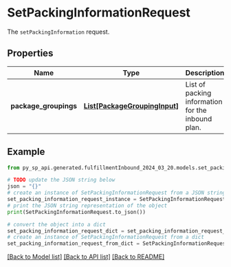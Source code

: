 # SetPackingInformationRequest

The `setPackingInformation` request.

## Properties

Name | Type | Description | Notes
------------ | ------------- | ------------- | -------------
**package_groupings** | [**List[PackageGroupingInput]**](PackageGroupingInput.md) | List of packing information for the inbound plan. | 

## Example

```python
from py_sp_api.generated.fulfillmentInbound_2024_03_20.models.set_packing_information_request import SetPackingInformationRequest

# TODO update the JSON string below
json = "{}"
# create an instance of SetPackingInformationRequest from a JSON string
set_packing_information_request_instance = SetPackingInformationRequest.from_json(json)
# print the JSON string representation of the object
print(SetPackingInformationRequest.to_json())

# convert the object into a dict
set_packing_information_request_dict = set_packing_information_request_instance.to_dict()
# create an instance of SetPackingInformationRequest from a dict
set_packing_information_request_from_dict = SetPackingInformationRequest.from_dict(set_packing_information_request_dict)
```
[[Back to Model list]](../README.md#documentation-for-models) [[Back to API list]](../README.md#documentation-for-api-endpoints) [[Back to README]](../README.md)


